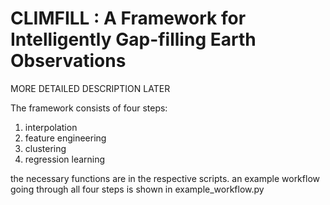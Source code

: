 # CLIMFILL : A Framework for Intelligently Gap-filling Earth Observations

MORE DETAILED DESCRIPTION LATER

The framework consists of four steps:
1. interpolation
2. feature engineering
3. clustering
4. regression learning

the necessary functions are in the respective scripts. an example workflow going through all four steps is shown in example_workflow.py
